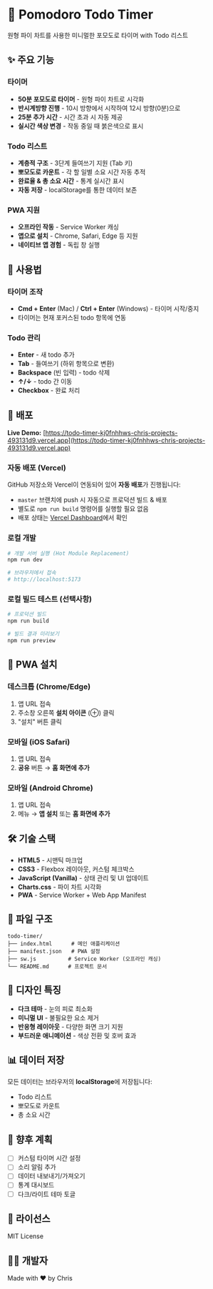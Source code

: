 # 🍅 Pomodoro Todo Timer

원형 파이 차트를 사용한 미니멀한 포모도로 타이머 with Todo 리스트

## ✨ 주요 기능

### 타이머
- **50분 포모도로 타이머** - 원형 파이 차트로 시각화
- **반시계방향 진행** - 10시 방향에서 시작하여 12시 방향(0분)으로
- **25분 추가 시간** - 시간 초과 시 자동 제공
- **실시간 색상 변경** - 작동 중일 때 붉은색으로 표시

### Todo 리스트
- **계층적 구조** - 3단계 들여쓰기 지원 (Tab 키)
- **뽀모도로 카운트** - 각 할 일별 소요 시간 자동 추적
- **완료율 & 총 소요 시간** - 통계 실시간 표시
- **자동 저장** - localStorage를 통한 데이터 보존

### PWA 지원
- **오프라인 작동** - Service Worker 캐싱
- **앱으로 설치** - Chrome, Safari, Edge 등 지원
- **네이티브 앱 경험** - 독립 창 실행

## 🎯 사용법

### 타이머 조작
- **Cmd + Enter** (Mac) / **Ctrl + Enter** (Windows) - 타이머 시작/중지
- 타이머는 현재 포커스된 todo 항목에 연동

### Todo 관리
- **Enter** - 새 todo 추가
- **Tab** - 들여쓰기 (하위 항목으로 변환)
- **Backspace** (빈 입력) - todo 삭제
- **↑/↓** - todo 간 이동
- **Checkbox** - 완료 처리

## 🚀 배포

**Live Demo:** [https://todo-timer-kj0fnhhws-chris-projects-493131d9.vercel.app](https://todo-timer-kj0fnhhws-chris-projects-493131d9.vercel.app)

### 자동 배포 (Vercel)
GitHub 저장소와 Vercel이 연동되어 있어 **자동 배포**가 진행됩니다:
- `master` 브랜치에 push 시 자동으로 프로덕션 빌드 & 배포
- 별도로 `npm run build` 명령어를 실행할 필요 없음
- 배포 상태는 [Vercel Dashboard](https://vercel.com/dashboard)에서 확인

### 로컬 개발
```bash
# 개발 서버 실행 (Hot Module Replacement)
npm run dev

# 브라우저에서 접속
# http://localhost:5173
```

### 로컬 빌드 테스트 (선택사항)
```bash
# 프로덕션 빌드
npm run build

# 빌드 결과 미리보기
npm run preview
```

## 📱 PWA 설치

### 데스크톱 (Chrome/Edge)
1. 앱 URL 접속
2. 주소창 오른쪽 **설치 아이콘** (⊕) 클릭
3. "설치" 버튼 클릭

### 모바일 (iOS Safari)
1. 앱 URL 접속
2. **공유** 버튼 → **홈 화면에 추가**

### 모바일 (Android Chrome)
1. 앱 URL 접속
2. 메뉴 → **앱 설치** 또는 **홈 화면에 추가**

## 🛠 기술 스택

- **HTML5** - 시맨틱 마크업
- **CSS3** - Flexbox 레이아웃, 커스텀 체크박스
- **JavaScript (Vanilla)** - 상태 관리 및 UI 업데이트
- **Charts.css** - 파이 차트 시각화
- **PWA** - Service Worker + Web App Manifest

## 📂 파일 구조

```
todo-timer/
├── index.html      # 메인 애플리케이션
├── manifest.json   # PWA 설정
├── sw.js          # Service Worker (오프라인 캐싱)
└── README.md      # 프로젝트 문서
```

## 🎨 디자인 특징

- **다크 테마** - 눈의 피로 최소화
- **미니멀 UI** - 불필요한 요소 제거
- **반응형 레이아웃** - 다양한 화면 크기 지원
- **부드러운 애니메이션** - 색상 전환 및 호버 효과

## 📊 데이터 저장

모든 데이터는 브라우저의 **localStorage**에 저장됩니다:
- Todo 리스트
- 뽀모도로 카운트
- 총 소요 시간

## 🔮 향후 계획

- [ ] 커스텀 타이머 시간 설정
- [ ] 소리 알림 추가
- [ ] 데이터 내보내기/가져오기
- [ ] 통계 대시보드
- [ ] 다크/라이트 테마 토글

## 📝 라이선스

MIT License

## 👨‍💻 개발자

Made with ❤️ by Chris

